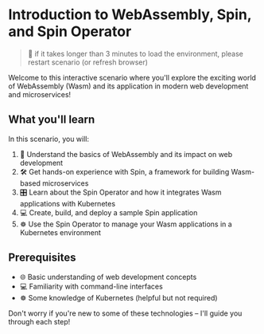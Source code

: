# Introduction to WebAssembly, Spin, and Spin Operator

> 🚨 if it takes longer than 3 minutes to load the environment, please
> restart scenario (or refresh browser)

Welcome to this interactive scenario where you'll explore the exciting world of WebAssembly (Wasm) and its application in modern web development and microservices!

## What you'll learn 

In this scenario, you will:

1. 🧠 Understand the basics of WebAssembly and its impact on web development
2. 🛠️ Get hands-on experience with Spin, a framework for building Wasm-based microservices
3. 🎛️ Learn about the Spin Operator and how it integrates Wasm applications with Kubernetes
4. 💻 Create, build, and deploy a sample Spin application
5. ☸️ Use the Spin Operator to manage your Wasm applications in a Kubernetes environment

## Prerequisites 

- 🌐 Basic understanding of web development concepts
- 💻 Familiarity with command-line interfaces
- ☸️ Some knowledge of Kubernetes (helpful but not required)

Don't worry if you're new to some of these technologies – I'll guide you through each step!

